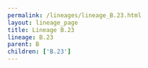 ```yaml
---
permalink: /lineages/lineage_B.23.html
layout: lineage_page
title: Lineage B.23
lineage: B.23
parent: B
children: ['B.23']
---
```

